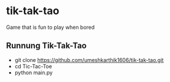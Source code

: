 # tik-tak-tao
Game that is fun to play when bored

## Runnung Tik-Tak-Tao
- git clone https://github.com/umeshkarthik1606/tik-tak-tao.git
- cd Tic-Tac-Toe
- python main.py
